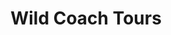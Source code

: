 ---
title: "Wild Coach Tours"
address: "20 Lower Stephen Street, Dublin, Dublin, Co. Dublin, Dublin 2"
tel: "+353 (0)14 75 3313"
county: "Dublin"
category: "Bus Services"
type: "Content"
lat: "53.34135055541992"
lng: "-6.2653117179870605"
---